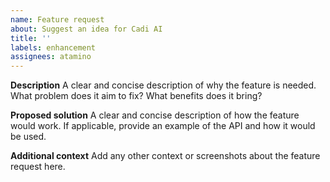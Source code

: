 ```yaml
---
name: Feature request
about: Suggest an idea for Cadi AI
title: ''
labels: enhancement
assignees: atamino
---
```


**Description**
A clear and concise description of why the feature is needed.
What problem does it aim to fix?
What benefits does it bring?

**Proposed solution**
A clear and concise description of how the feature would work.
If applicable, provide an example of the API and how it would be used.

**Additional context**
Add any other context or screenshots about the feature request here.